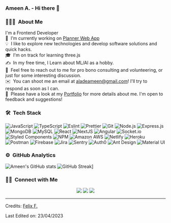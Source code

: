<!---
heyameen/heyameen is a ✨ special ✨ repository because its `README.md` (this file) appears on your GitHub profile.
You can click the Preview link to take a look at your changes.
--->
### Ameen A. - Hi there 👋 

<!--
**bossfelfo/bossfelfo** is a ✨ _special_ ✨ repository because its `README.md` (this file) appears on your GitHub profile.

Here are some ideas to get you started:

- 🔭 I’m currently working on ...
- 🌱 I’m currently learning ...
- 👯 I’m looking to collaborate on ...
- 🤔 I’m looking for help with ...
- 💬 Ask me about ...
- 📫 How to reach me: ...
- 😄 Pronouns: ...
- ⚡ Fun fact: ...
-->


### 👨🏻‍💻 &nbsp;About Me
I'm a Frontend Developer\
🔭 &nbsp;I’m currently working on [Planner Web App](https://github.com/planner)\
💡 &nbsp;I like to explore new technologies and develop software solutions and quick hacks.\
🎓 &nbsp;I'm on track for learning three.js\
✍️ &nbsp;In my free time, I Learn about ML/AI as a hobby.\
💬 &nbsp;Feel free to reach out to me for pro bono consulting and volunteering, or just for some interesting discussion.\
✉️ &nbsp;You can shoot me an email at aladeameen@gmail.com! I'll try to respond as soon as I can.\
📄 &nbsp;Please have a look at my [Portfolio](https://www.ameenalade.dev/) for more details about me. I'm open to feedback and suggestions!

### 🛠 &nbsp;Tech Stack


![JavaScript](https://img.shields.io/badge/-JavaScript-000?&logo=JavaScript)
![TypeScript](https://img.shields.io/badge/-TypeScript-000?&logo=TypeScript&logoColor=007ACC)
![Eslint](https://img.shields.io/badge/-Eslint-000?&logo=Eslint)
![Prettier](https://img.shields.io/badge/-Prettier-000?&logo=Prettier)
![Git](https://img.shields.io/badge/-Git-000?&logo=git)
![Node.js](https://img.shields.io/badge/-Node.js-000?&logo=node.js)
![Express.js](https://img.shields.io/badge/-Express.js-000)
![MongoDB](https://img.shields.io/badge/-MongoDB-000?&logo=mongodb)
![MySQL](https://img.shields.io/badge/-MySQL-000?&logo=mysql&logoColor=FFFFFF)
![React](https://img.shields.io/badge/-React-000?&logo=React)
![NextJS](https://img.shields.io/badge/-Nextjs-000?&logo=Nextjs)
![Angular](https://img.shields.io/badge/-Angular-000?&logo=Angular)
![Socket.io](https://img.shields.io/badge/-Socket.io-000?&logo=Socket.io)
![Styled Components](https://img.shields.io/badge/-Styled%20Components-000?&logo=styled-components)
![NPM](https://img.shields.io/badge/-NPM-000?&logo=NPM)
![Amazon AWS](https://img.shields.io/badge/-Amazon%20AWS-000?&logo=amazon-aws)
![Netlify](https://img.shields.io/badge/-Netlify-000?&logo=Netlify)
![Heroku](https://img.shields.io/badge/-Heroku-000?&logo=Heroku)
![Postman](https://img.shields.io/badge/-Postman-000?&logo=Postman)
![Firebase](https://img.shields.io/badge/-Firebase-000?&logo=Firebase)
![Jira](https://img.shields.io/badge/-Jira-000?&logo=jira-software)
![Sentry](https://img.shields.io/badge/-Sentry-000?&logo=Sentry)
![Auth0](https://img.shields.io/badge/-Auth0-000?&logo=Auth0)
![Ant Design](https://img.shields.io/badge/-Ant%20Design-000?&logo=Ant-Design)
![Material UI](https://img.shields.io/badge/-Material%20UI-000?&logo=Material-UI)
<br />

### ⚙️ &nbsp;GitHub Analytics


![Ameen's GitHub stats](https://github-readme-stats.vercel.app/api?username=heyameen&count_private=true&show_icons=true&theme=blue-green)  ![GitHub Streak](https://github-readme-streak-stats.herokuapp.com/?user=heyameen&theme=gotham)]

### 🤝🏻 &nbsp;Connect with Me

<p align="center">
<a href="https://www.ameenalade.dev/"><img src="https://img.shields.io/badge/-bossfelfo.com-3423A6?style=flat&logo=Google-Chrome&logoColor=white"/></a>
<a href="https://www.linkedin.com/in/ameen-alade-7643b5b9/"><img src="https://img.shields.io/badge/-Felix%20F.-0077B5?style=flat&logo=Linkedin&logoColor=white"/></a>
<a href="mailto:aladeameen@gmail.com"><img src="https://img.shields.io/badge/-bossfelfo@gmail.com-D14836?style=flat&logo=Gmail&logoColor=white"/></a>
</p>

-----
Credits: [Felix F.](https://github.com/heyameen)

Last Edited on: 23/04/2023
